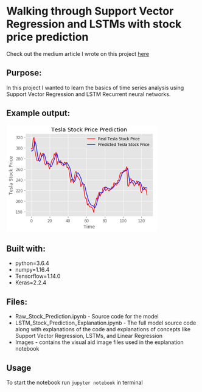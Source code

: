 # Walking through Support Vector Regression and LSTMs with stock price prediction
Check out the medium article I wrote on this project [here](https://medium.com/@drewscatterday/walking-through-support-vector-regression-and-lstms-with-stock-price-prediction-45e11b620650?source=friends_link&sk=f6c15227acfc7cf58501522d098ea8f4)

## Purpose:
In this project I wanted to learn the basics of time series analysis using Support Vector Regression and LSTM Recurrent neural networks.  

## Example output:
<img src="Images/prediction.png">


## Built with:
* python=3.6.4
* numpy=1.16.4
* Tensorflow=1.14.0
* Keras=2.2.4

## Files: 
* Raw_Stock_Prediction.ipynb - Source code for the model 
* LSTM_Stock_Prediction_Explanation.ipynb - The full model source code along with explanations of the code and explanations of concepts like Support Vector Regression, LSTMs, and Linear Regression
* Images - contains the visual aid image files used in the explanation notebook

## Usage 
To start the notebook run ```jupyter notebook``` in terminal 
